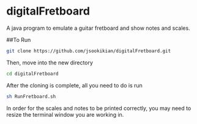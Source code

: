 # digitalFretboard
A java program to emulate a guitar fretboard and show notes and scales.

##To Run
``` bash
git clone https://github.com/jsookikian/digitalFretboard.git
```
Then, move into the new directory
``` bash
cd digitalFretboard
```

After the cloning is complete, all you need to do is run 
``` bash
sh RunFretboard.sh
```
In order for the scales and notes to be printed correctly, you may need to resize the terminal window you are working in.

